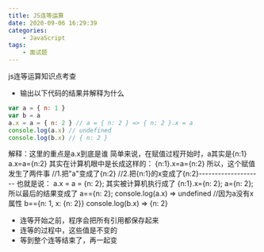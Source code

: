```yaml
---
title: JS连等运算
date: 2020-09-06 16:29:39
categories:
    - JavaScript
tags:
    - 面试题
---
```

js连等运算知识点考查
<!--more-->
- 输出以下代码的结果并解释为什么
```javascript
var a = { n: 1 }
var b = a
a.x = a = { n: 2 } // a = { n: 2 } => { n: 2 }.x = a
console.log(a.x) // undefined
console.log(b.x) // { n: 2 }
```
解释：这里的重点是a.x到底是谁
简单来说，在赋值过程开始时，a其实是{n:1}
a.x=a={n:2}
其实在计算机眼中是长成这样的：
{n:1}.x=a={n:2}
所以，这个赋值发生了两件事
//1.把"a"变成了{n:2}
//2.把{n:1}的x变成了{n:2}--------------------
也就是说：
a.x = a = {n: 2};
其实被计算机执行成了
{n:1}.x={n: 2};
a={n: 2};
所以最后的结果变成了
a=={n: 2};
console.log(a.x) => undefined    //因为a没有x属性
b=={n: 1, x: {n: 2}}
console.log(b.x) => {n: 2}

- 连等开始之前，程序会把所有引用都保存起来
- 连等的过程中，这些值是不变的
- 等到整个连等结束了，再一起变
